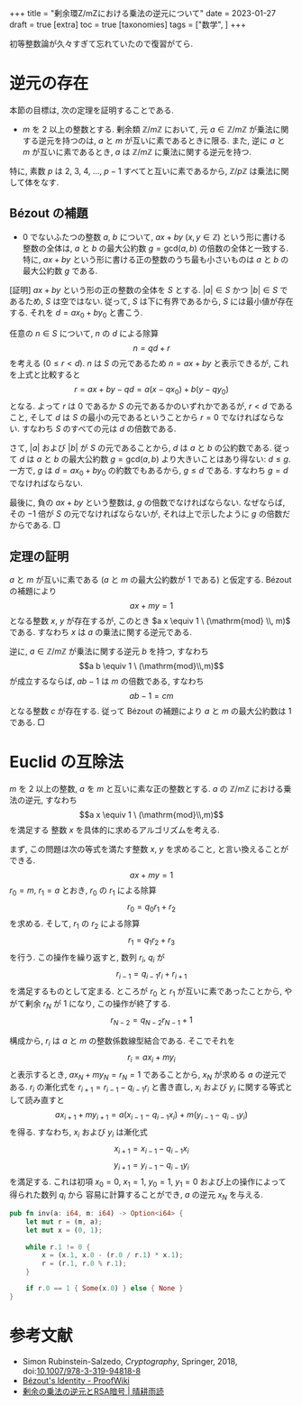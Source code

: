 +++
title = "剰余環Z/mZにおける乗法の逆元について"
date = 2023-01-27
draft = true
[extra]
toc = true
[taxonomies]
tags = ["数学", ]
+++

初等整数論が久々すぎて忘れていたので復習がてら.


# 逆元の存在

本節の目標は, 次の定理を証明することである.

* $m$ を 2 以上の整数とする. 剰余類 $\mathbb{Z} / m \mathbb{Z}$ において, 
元 $a \in \mathbb{Z} / m \mathbb{Z}$ が乗法に関する逆元を持つのは, 
$a$ と $m$ が互いに素であるときに限る. また, 逆に $a$ と $m$ が互いに素であるとき, 
$a$ は $\mathbb{Z} / m \mathbb{Z}$ に乗法に関する逆元を持つ.

特に, 素数 $p$ は 2, 3, 4, ..., $p - 1$ すべてと互いに素であるから, 
$\mathbb{Z} / p \mathbb{Z}$ は乗法に関して体をなす.

## Bézout の補題

* 0 でないふたつの整数 $a$, $b$ について, 
$a x + b y$ ($x, y \in \mathbb{Z}$) という形に書ける整数の全体は, 
$a$ と $b$ の最大公約数 $g = \mathrm{gcd} ( a, b )$ の倍数の全体と一致する.
特に, $a x + b y$ という形に書ける正の整数のうち最も小さいものは $a$ と $b$ の最大公約数 $g$ である.

[証明]
$a x + b y$ という形の正の整数の全体を $S$ とする. 
$\left|a\right| \in S$ かつ $\left|b\right| \in S$ であるため, $S$ は空ではない. 
従って, $S$ は下に有界であるから, $S$ には最小値が存在する. それを $d = a x_0 + b y_0$ と書こう.

任意の $n \in S$ について, $n$ の $d$ による除算
$$n = q d + r$$
を考える ($0 \leq r < d$). $n$ は $S$ の元であるため $n = a x + b y$ と表示できるが, 
これを上式と比較すると
$$r = a x + b y - q d = a ( x - q x_0 ) + b ( y - q y_0 )$$
となる. よって $r$ は 0 であるか $S$ の元であるかのいずれかであるが, $r < d$ であること, 
そして $d$ は $S$ の最小の元であるということから $r = 0$ でなければならない.
すなわち $S$ のすべての元は $d$ の倍数である.

さて, $\left|a\right|$ および 
$\left|b\right|$ が $S$ の元であることから, $d$ は $a$ と $b$ の公約数である. 
従って $d$ は $a$ と $b$ の最大公約数 $g = \mathrm{gcd} ( a, b )$ より大きいことはあり得ない: $d \leq g$. 
一方で, $g$ は $d = a x_0 + b y_0$ の約数でもあるから, $g \leq d$ である. 
すなわち $g = d$ でなければならない. 

最後に, 負の $a x + b y$ という整数は, $g$ の倍数でなければならない. 
なぜならば, その $- 1$ 倍が $S$ の元でなければならないが, それは上で示したように $g$ の倍数だからである. □

## 定理の証明

$a$ と $m$ が互いに素である ($a$ と $m$ の最大公約数が 1 である) と仮定する. Bézout の補題により
$$a x + m y = 1$$
となる整数 $x$, $y$ が存在するが, このとき $a x \equiv 1 \ (\mathrm{mod} \\, m)$ である.
すなわち $x$ は $a$ の乗法に関する逆元である.

逆に, $a \in \mathbb{Z} / m \mathbb{Z}$ が乗法に関する逆元 $b$ を持つ, すなわち
$$a b \equiv 1 \ (\mathrm{mod}\\,m)$$
が成立するならば, $a b - 1$ は $m$ の倍数である, すなわち
$$a b - 1 = c m$$
となる整数 $c$ が存在する. 従って Bézout の補題により $a$ と $m$ の最大公約数は 1 である. □


# Euclid の互除法

$m$ を 2 以上の整数, $a$ を $m$ と互いに素な正の整数とする. $a$ の $\mathbb{Z} / m \mathbb{Z}$ における乗法の逆元, すなわち
$$a x \equiv 1 \ (\mathrm{mod}\\,m)$$
を満足する 整数 $x$ を具体的に求めるアルゴリズムを考える. 

まず, この問題は次の等式を満たす整数 $x$, $y$ を求めること, と言い換えることができる.
$$a x + m y = 1$$
$r_0 = m$, $r_1 = a$ とおき, $r_0$ の $r_1$ による除算
$$r_0 = q_0 r_1 + r_2$$
を求める. そして, $r_1$ の $r_2$ による除算
$$r_1 = q_1 r_2 + r_3$$
を行う. この操作を繰り返すと, 数列 $r_i$, $q_i$ が
$$r_{i-1} = q_{i-1} r_i + r_{i+1}$$
を満足するものとして定まる. ところが $r_0$ と $r_1$ が互いに素であったことから, 
やがて剰余 $r_N$ が 1 になり, この操作が終了する.
$$r_{N-2} = q_{N-2} r_{N-1} + 1$$

構成から, $r_i$ は $a$ と $m$ の整数係数線型結合である. そこでそれを
$$r_i = a x_i + m y_i$$
と表示するとき, $a x_N + m y_N = r_N = 1$ であることから, $x_N$ が求める $a$ の逆元である. 
$r_i$ の漸化式を $r_{i+1} = r_{i-1} - q_{i-1} r_i$ と書き直し, $x_i$ および $y_i$ に関する等式として読み直すと
$$a x_{i+1} + m y_{i+1} = a \left( x_{i-1} - q_{i-1} x_i \right) + m \left( y_{i-1} - q_{i-1} y_i \right)$$
を得る. すなわち, $x_i$ および $y_i$ は漸化式
$$x_{i+1} = x_{i-1} - q_{i-1} x_i$$
$$y_{i+1} = y_{i-1} - q_{i-1} y_i$$
を満足する. これは初項 $x_0 = 0$, $x_1 = 1$, $y_0 = 1$, $y_1 = 0$ および上の操作によって得られた数列 $q_i$ から
容易に計算することができ, $a$ の逆元 $x_N$ を与える.

```rust
pub fn inv(a: i64, m: i64) -> Option<i64> {
    let mut r = (m, a);
    let mut x = (0, 1);
    
    while r.1 != 0 {
        x = (x.1, x.0 - (r.0 / r.1) * x.1);
        r = (r.1, r.0 % r.1);
    }

    if r.0 == 1 { Some(x.0) } else { None }
}
```


# 参考文献
* Simon Rubinstein-Salzedo, _Cryptography_, Springer, 2018, doi:[10.1007/978-3-319-94818-8](https://doi.org/10.1007/978-3-319-94818-8)
* [Bézout's Identity - ProofWiki](https://proofwiki.org/wiki/B%C3%A9zout%27s_Identity)
* [剰余の乗法の逆元とRSA暗号 | 晴耕雨読](https://tex2e.github.io/blog/crypto/invmod)
